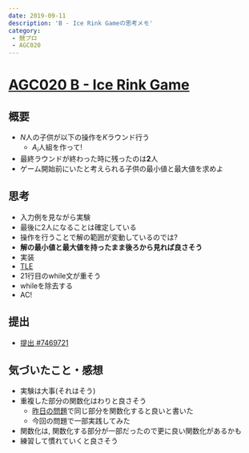 ```yaml
---
date: 2019-09-11
description: 'B - Ice Rink Gameの思考メモ'
category:
 - 競プロ
 - AGC020
---
```


# [AGC020 B - Ice Rink Game](https://atcoder.jp/contests/agc020/tasks/agc020_b)
## 概要
 - $N$人の子供が以下の操作を$K$ラウンド行う
   - $A_i$人組を作って!
 - 最終ラウンドが終わった時に残ったのは**2**人
 - ゲーム開始前にいたと考えられる子供の最小値と最大値を求めよ

## 思考
 - 入力例を見ながら実験
 - 最後に2人になることは確定している
 - 操作を行うことで解の範囲が変動しているのでは?
 - **解の最小値と最大値を持ったまま後ろから見れば良さそう**
 - 実装
 - [TLE](https://atcoder.jp/contests/agc020/submissions/7469695)
 - 21行目のwhile文が重そう
 - whileを除去する
 - AC!

## 提出
 - [提出 #7469721](https://atcoder.jp/contests/agc020/submissions/7469721)

## 気づいたこと・感想
 - 実験は大事(それはそう)
 - 重複した部分の関数化はわりと良さそう
   - [昨日の問題](./20190911_abc121d.md)で同じ部分を関数化すると良いと書いた
   - 今回の問題で一部実践してみた
 - 関数化は, 関数化する部分が一部だったので更に良い関数化があるかも
 - 練習して慣れていくと良さそう
